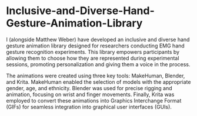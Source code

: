 # Inclusive-and-Diverse-Hand-Gesture-Animation-Library

I (alongside Matthew Weber) have developed an inclusive and diverse hand gesture animation library designed for researchers conducting EMG hand gesture recognition experiments. This library empowers participants by allowing them to choose how they are represented during experimental sessions, promoting personalization and giving them a voice in the process.

The animations were created using three key tools: MakeHuman, Blender, and Krita. MakeHuman enabled the selection of models with the appropriate gender, age, and ethnicity. Blender was used for precise rigging and animation, focusing on wrist and finger movements. Finally, Krita was employed to convert these animations into Graphics Interchange Format (GIFs) for seamless integration into graphical user interfaces (GUIs).
